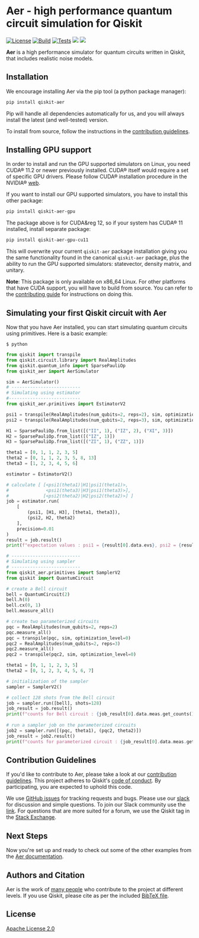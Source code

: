 # Aer - high performance quantum circuit simulation for Qiskit

[![License](https://img.shields.io/github/license/Qiskit/qiskit-aer.svg?style=popout-square)](https://opensource.org/licenses/Apache-2.0)
[![Build](https://github.com/Qiskit/qiskit-aer/actions/workflows/build.yml/badge.svg?branch=main)](https://github.com/Qiskit/qiskit-aer/actions/workflows/build.yml)
[![Tests](https://github.com/Qiskit/qiskit-aer/actions/workflows/tests.yml/badge.svg?branch=main)](https://github.com/Qiskit/qiskit-aer/actions/workflows/tests.yml)
[![](https://img.shields.io/github/release/Qiskit/qiskit-aer.svg?style=popout-square)](https://github.com/Qiskit/qiskit-aer/releases)
[![](https://img.shields.io/pypi/dm/qiskit-aer.svg?style=popout-square)](https://pypi.org/project/qiskit-aer/)

**Aer** is a high performance simulator for quantum circuits written in Qiskit, that includes realistic noise models.

## Installation

We encourage installing Aer via the pip tool (a python package manager):

```bash
pip install qiskit-aer
```

Pip will handle all dependencies automatically for us, and you will always install the latest (and well-tested) version.

To install from source, follow the instructions in the [contribution guidelines](CONTRIBUTING.md).

## Installing GPU support

In order to install and run the GPU supported simulators on Linux, you need CUDA&reg; 11.2 or newer previously installed.
CUDA&reg; itself would require a set of specific GPU drivers. Please follow CUDA&reg; installation procedure in the NVIDIA&reg; [web](https://www.nvidia.com/drivers).

If you want to install our GPU supported simulators, you have to install this other package:

```bash
pip install qiskit-aer-gpu
```

The package above is for CUDA&reg 12, so if your system has CUDA&reg; 11 installed, install separate package:
```bash
pip install qiskit-aer-gpu-cu11
```

This will overwrite your current `qiskit-aer` package installation giving you
the same functionality found in the canonical `qiskit-aer` package, plus the
ability to run the GPU supported simulators: statevector, density matrix, and unitary.

**Note**: This package is only available on x86_64 Linux. For other platforms
that have CUDA support, you will have to build from source. You can refer to
the [contributing guide](CONTRIBUTING.md#building-with-gpu-support)
for instructions on doing this.

## Simulating your first Qiskit circuit with Aer
Now that you have Aer installed, you can start simulating quantum circuits using primitives. Here is a basic example:

```
$ python
```

```python
from qiskit import transpile
from qiskit.circuit.library import RealAmplitudes
from qiskit.quantum_info import SparsePauliOp
from qiskit_aer import AerSimulator

sim = AerSimulator()
# --------------------------
# Simulating using estimator
#---------------------------
from qiskit_aer.primitives import EstimatorV2

psi1 = transpile(RealAmplitudes(num_qubits=2, reps=2), sim, optimization_level=0)
psi2 = transpile(RealAmplitudes(num_qubits=2, reps=3), sim, optimization_level=0)

H1 = SparsePauliOp.from_list([("II", 1), ("IZ", 2), ("XI", 3)])
H2 = SparsePauliOp.from_list([("IZ", 1)])
H3 = SparsePauliOp.from_list([("ZI", 1), ("ZZ", 1)])

theta1 = [0, 1, 1, 2, 3, 5]
theta2 = [0, 1, 1, 2, 3, 5, 8, 13]
theta3 = [1, 2, 3, 4, 5, 6]

estimator = EstimatorV2()

# calculate [ [<psi1(theta1)|H1|psi1(theta1)>,
#              <psi1(theta3)|H3|psi1(theta3)>],
#             [<psi2(theta2)|H2|psi2(theta2)>] ]
job = estimator.run(
    [
        (psi1, [H1, H3], [theta1, theta3]),
        (psi2, H2, theta2)
    ],
    precision=0.01
)
result = job.result()
print(f"expectation values : psi1 = {result[0].data.evs}, psi2 = {result[1].data.evs}")

# --------------------------
# Simulating using sampler
# --------------------------
from qiskit_aer.primitives import SamplerV2
from qiskit import QuantumCircuit

# create a Bell circuit
bell = QuantumCircuit(2)
bell.h(0)
bell.cx(0, 1)
bell.measure_all()

# create two parameterized circuits
pqc = RealAmplitudes(num_qubits=2, reps=2)
pqc.measure_all()
pqc = transpile(pqc, sim, optimization_level=0)
pqc2 = RealAmplitudes(num_qubits=2, reps=3)
pqc2.measure_all()
pqc2 = transpile(pqc2, sim, optimization_level=0)

theta1 = [0, 1, 1, 2, 3, 5]
theta2 = [0, 1, 2, 3, 4, 5, 6, 7]

# initialization of the sampler
sampler = SamplerV2()

# collect 128 shots from the Bell circuit
job = sampler.run([bell], shots=128)
job_result = job.result()
print(f"counts for Bell circuit : {job_result[0].data.meas.get_counts()}")
 
# run a sampler job on the parameterized circuits
job2 = sampler.run([(pqc, theta1), (pqc2, theta2)])
job_result = job2.result()
print(f"counts for parameterized circuit : {job_result[0].data.meas.get_counts()}")
```

## Contribution Guidelines

If you'd like to contribute to Aer, please take a look at our
[contribution guidelines](CONTRIBUTING.md). This project adheres to Qiskit's [code of conduct](CODE_OF_CONDUCT.md). By participating, you are expected to uphold this code.

We use [GitHub issues](https://github.com/Qiskit/qiskit-aer/issues) for tracking requests and bugs. Please use our [slack](https://qiskit.slack.com) for discussion and simple questions. To join our Slack community use the [link](https://qiskit.slack.com/join/shared_invite/zt-fybmq791-hYRopcSH6YetxycNPXgv~A#/). For questions that are more suited for a forum, we use the Qiskit tag in the [Stack Exchange](https://quantumcomputing.stackexchange.com/questions/tagged/qiskit).

## Next Steps

Now you're set up and ready to check out some of the other examples from the [Aer documentation](https://qiskit.github.io/qiskit-aer/).

## Authors and Citation

Aer is the work of [many people](https://github.com/Qiskit/qiskit-aer/graphs/contributors) who contribute to the project at different levels.
If you use Qiskit, please cite as per the included [BibTeX file](https://github.com/Qiskit/qiskit/blob/main/CITATION.bib).

## License

[Apache License 2.0](LICENSE.txt)
